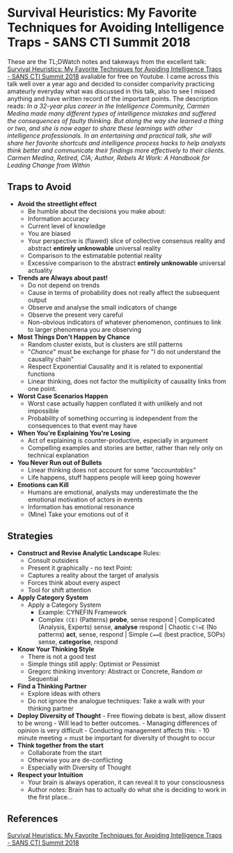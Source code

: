# Survival Heuristics: My Favorite Techniques for Avoiding Intelligence Traps - SANS CTI Summit 2018

These are the TL;DWatch notes and takeways from the excellent talk: [Survival Heuristics: My Favorite Techniques for Avoiding Intelligence Traps - SANS CTI Summit 2018](https://www.youtube.com/watch?v=kNv2PlqmsAc) avaliable for free on Youtube. I came across this talk well over a year ago and decided to consider comparivity practicing amateurly everyday what was discussed in this talk, also to see I missed anything and have written record of the important points. The description reads: *In a 32-year plus career in the Intelligence Community, Carmen Medina made many different types of intelligence mistakes and suffered the consequences of faulty thinking. But along the way she learned a thing or two, and she is now eager to share these learnings with other intelligence professionals. In an entertaining and practical talk, she will share her favorite shortcuts and intelligence process hacks to help analysts think better and communicate their findings more effectively to their clients. Carmen Medina, Retired, CIA; Author, Rebels At Work: A Handbook for Leading Change from Within*

## Traps to Avoid

- **Avoid the streetlight effect**
	- Be humble about the decisions you make about:
	- Information accuracy 
	- Current level of knowledge
	- You are biased
	- Your perspective is (flawed) slice of collective consensus reality and abstract **entirely unknowable** universal reality
	- Comparison to the estimatable potential reality
	- Excessive comparison to the abstract **entirely unknowable** universal actuality 
- **Trends are Always about past!**
	- Do not depend on trends
	- Cause in terms of probability does not really affect the subsequent output
	- Observe and analyse the small indicators of change
	- Observe the present very careful
	- Non-obvious indicators of whatever phenomenon, continues to link to larger phenomena you are observing  
- **Most Things Don't Happen by Chance**
	- Random cluster exists, but is clusters are still patterns
	- "*Chance*" must be exchange for phase for "I do not understand the causality chain"
	- Respect Exponential Causality and it is related to exponential functions
	- Linear thinking, does not factor the multiplicity of causality links from one point.
- **Worst Case Scenarios Happen**
	- Worst case actually happen conflated it with unlikely and not impossible
	- Probability of something occurring is independent from the consequences to that event may have
- **When You're Explaining You're Losing**
	- Act of explaining is counter-productive, especially in argument 
	- Compelling examples and stories are better, rather than rely only on technical explanation
- **You Never Run out of Bullets**
	- Linear thinking does not account for some *"accountables"*
	- Life happens, stuff happens people will keep going however
- **Emotions can Kill**
	- Humans are emotional, analysts may underestimate the the emotional motivation of actors in events
	- Information has emotional resonance
	- (Mine) Take your emotions out of it

## Strategies

- **Construct and Revise Analytic Landscape**
	Rules:
	- Consult outsiders
	- Present it graphically - no text
	Point:
	- Captures a reality about the target of analysis
	- Forces think about every aspect
	- Tool for shift attention
- **Apply Category System**
	- Apply a Category System
		- Example: CYNEFIN Framework
		- Complex `(CE)` (Patterns) **probe**, sense respond | Complicated (Analysis, Experts) sense, **analyse** respond | Chaotic `C!=E` (No patterns) **act**, sense, respond | Simple `C==E` (best practice, SOPs) sense, **categorise**, respond
- **Know Your Thinking Style**
	- There is not a good test
	- Simple things still apply: Optimist or Pessimist
	- Gregorc thinking inventory: Abstract or Concrete, Random or Sequential
- **Find a Thinking Partner**
	- Explore ideas with others
	- Do not ignore the analogue techniques: Take a walk with your thinking partner
- **Deploy Diversity of Thought**
		- Free flowing debate is best, allow dissent to be wrong
			- Will lead to better outcomes.
		- Managing differences of opinion is very difficult 
			- Conducting management affects this:
				- 10 minute meeting = must be important for diversity of thought to occur
- **Think together from the start**
	- Collaborate from the start 
	- Otherwise you are de-conflicting 
	- Especially with Diversity of Thought
- **Respect your Intuition**
	- Your brain is always operation, it can reveal it to your consciousness
	- Author notes: Brain has to actually do what she is deciding to work in the first place... 

## References

[Survival Heuristics: My Favorite Techniques for Avoiding Intelligence Traps - SANS CTI Summit 2018](https://www.youtube.com/watch?v=kNv2PlqmsAc) 